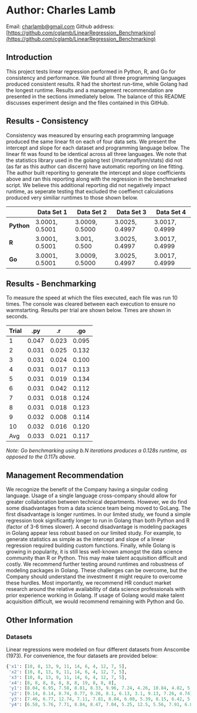 # Author: Charles Lamb
Email: charlamb@gmail.com
Github address: [https://github.com/cglamb/LinearRegression_Benchmarking](https://github.com/cglamb/LinearRegression_Benchmarking)

## Introduction
This project tests linear regression performed in Python, R, and Go for consistency and performance. We found all three programming languages produced consistent results. R had the shortest run-time, while Golang had the longest runtime. Results and a management recommendation are presented in the sections immediately below. The balance of this README discusses experiment design and the files contained in this GitHub.

## Results - Consistency
Consistency was measured by ensuring each programming language produced the same linear fit on each of four data sets. We present the intercept and slope for each dataset and programming language below. The linear fit was found to be identical across all three languages. We note that the statistics library used in the golang test (/montanaflynn/stats) did not (as far as this author can discern) have automatic reporting on line fitting. The author built reporiting to generate the intercept and slope coefficients above and ran this reporting along with the regression in the benchmarked script. We believe this additional reporting did not negatively impact runtime, as seperate testing that excluded the coeffienct calculations produced very similiar runtimes to those shown below.

|                | Data Set 1        | Data Set 2        | Data Set 3        | Data Set 4        |
| -------------- | ----------------- | ----------------- | ----------------- | ----------------- |
| **Python**     | 3.0001, 0.5001     | 3.0009, 0.5000     | 3.0025, 0.4997     | 3.0017, 0.4999     |
| **R**          | 3.0001, 0.5001     | 3.001, 0.500       | 3.0025, 0.4997     | 3.0017, 0.4999     |
| **Go**         | 3.0001, 0.5001     | 3.0009, 0.5000     | 3.0025, 0.4997     | 3.0017, 0.4999     |

## Results - Benchmarking
To measure the speed at which the files executed, each file was run 10 times. The console was cleared between each execution to ensure no warmstarting. Results per trial are shown below. Times are shown in seconds.

| Trial | .py  | .r   | .go  |
| ----- | ---- | ---- | ---- |
| 1     | 0.047| 0.023| 0.095|
| 2     | 0.031| 0.025| 0.132|
| 3     | 0.031| 0.024| 0.100|
| 4     | 0.031| 0.017| 0.113|
| 5     | 0.031| 0.019| 0.134|
| 6     | 0.031| 0.042| 0.112|
| 7     | 0.031| 0.018| 0.124|
| 8     | 0.031| 0.018| 0.123|
| 9     | 0.032| 0.008| 0.114|
| 10    | 0.032| 0.016| 0.120|
| Avg   | 0.033| 0.021| 0.117|

*Note: Go benchmarking using b.N iterations produces a 0.128s runtime, as opposed to the 0.117s above.*

## Management Recommendation
We recognize the benefit of the Company having a singular coding language. Usage of a single language cross-company should allow for greater collaboration between technical departments. However, we do find some disadvantages from a data science team being moved to GoLang. The first disadvantage is longer runtimes. In our limited study, we found a simple regression took significantly longer to run in Golang than both Python and R (factor of 3-6 times slower). A second disadvantage is modeling packages in Golang appear less robust based on our limited study. For example, to generate statistics as simple as the intercept and slope of a linear regression required building custom functions. Finally, while Golang is growing in popularity, it is still less well-known amongst the data science community than R or Python. This may make talent acquisition difficult and costly. We recommend further testing around runtimes and robustness of modeling packages in Golang. These challenges can be overcome, but the Company should understand the investment it might require to overcome these hurdles. Most importantly, we recommend HR conduct market research around the relative availability of data science professionals with prior experience working in Golang. If usage of Golang would make talent acquisition difficult, we would recommend remaining with Python and Go.

## Other Information

### Datasets
Linear regressions were modeled on four different datasets from Anscombe (1973). For convenience, the four datasets are provided below:

```python
{'x1': [10, 8, 13, 9, 11, 14, 6, 4, 12, 7, 5],
 'x2': [10, 8, 13, 9, 11, 14, 6, 4, 12, 7, 5],
 'x3': [10, 8, 13, 9, 11, 14, 6, 4, 12, 7, 5],
 'x4': [8, 8, 8, 8, 8, 8, 8, 19, 8, 8, 8],
 'y1': [8.04, 6.95, 7.58, 8.81, 8.33, 9.96, 7.24, 4.26, 10.84, 4.82, 5.68],
 'y2': [9.14, 8.14, 8.74, 8.77, 9.26, 8.1, 6.13, 3.1, 9.13, 7.26, 4.74],
 'y3': [7.46, 6.77, 12.74, 7.11, 7.81, 8.84, 6.08, 5.39, 8.15, 6.42, 5.73],
 'y4': [6.58, 5.76, 7.71, 8.84, 8.47, 7.04, 5.25, 12.5, 5.56, 7.91, 6.89]}

